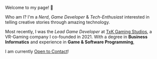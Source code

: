 Welcome to my page! 👋 

Who am I? I'm a _Nerd_, _Game Developer_ & _Tech-Enthusiast_ interested in telling creative stories through amazing technology.

Most recently, I was the _Lead Game Developer_ at [TxK Gaming Studios](https://txkgaming.com/), a VR-Gaming company I co-founded in 2021.
With a degree in **Business Informatics** and experience in **Game & Software Programming**, 

I am currently [Open to Contact](mailto:bockhorn.tom@web.de)!
